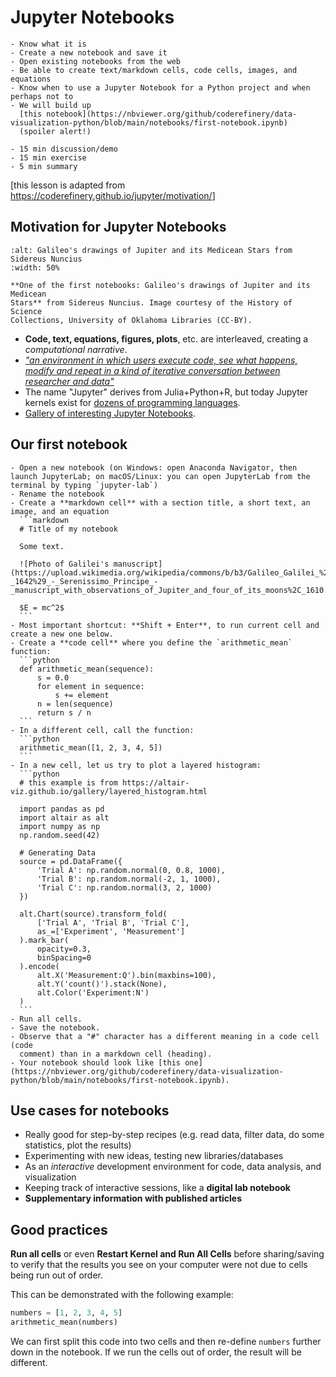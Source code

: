 # Jupyter Notebooks

```{objectives}
- Know what it is
- Create a new notebook and save it
- Open existing notebooks from the web
- Be able to create text/markdown cells, code cells, images, and equations
- Know when to use a Jupyter Notebook for a Python project and when perhaps not to
- We will build up
  [this notebook](https://nbviewer.org/github/coderefinery/data-visualization-python/blob/main/notebooks/first-notebook.ipynb)
  (spoiler alert!)
```

```{instructor-note}
- 15 min discussion/demo
- 15 min exercise
- 5 min summary
```

[this lesson is adapted from <https://coderefinery.github.io/jupyter/motivation/>]


## Motivation for Jupyter Notebooks

```{figure} img/jupyter/medicean-stars.png
:alt: Galileo's drawings of Jupiter and its Medicean Stars from Sidereus Nuncius
:width: 50%

**One of the first notebooks: Galileo's drawings of Jupiter and its Medicean
Stars** from Sidereus Nuncius. Image courtesy of the History of Science
Collections, University of Oklahoma Libraries (CC-BY).
```

- **Code, text, equations, figures, plots**, etc. are interleaved, creating a *computational narrative*.
- [*"an environment in which users execute code, see what happens, modify and
  repeat in a kind of iterative conversation between researcher and
  data"*](https://www.nature.com/articles/d41586-018-07196-1)
- The name "Jupyter" derives from Julia+Python+R, but today Jupyter kernels
  exist for [dozens of programming languages](https://github.com/jupyter/jupyter/wiki/Jupyter-kernels).
- [Gallery of interesting Jupyter Notebooks](https://github.com/jupyter/jupyter/wiki).


## Our first notebook

````{challenge} Exercise Jupyter-1: Create a notebook (15 min)
- Open a new notebook (on Windows: open Anaconda Navigator, then launch JupyterLab; on macOS/Linux: you can open JupyterLab from the terminal by typing `jupyter-lab`)
- Rename the notebook
- Create a **markdown cell** with a section title, a short text, an image, and an equation
  ```markdown
  # Title of my notebook

  Some text.

  ![Photo of Galilei's manuscript](https://upload.wikimedia.org/wikipedia/commons/b/b3/Galileo_Galilei_%281564_-_1642%29_-_Serenissimo_Principe_-_manuscript_with_observations_of_Jupiter_and_four_of_its_moons%2C_1610.png)

  $E = mc^2$
  ```
- Most important shortcut: **Shift + Enter**, to run current cell and create a new one below.
- Create a **code cell** where you define the `arithmetic_mean` function:
  ```python
  def arithmetic_mean(sequence):
      s = 0.0
      for element in sequence:
          s += element
      n = len(sequence)
      return s / n
  ```
- In a different cell, call the function:
  ```python
  arithmetic_mean([1, 2, 3, 4, 5])
  ```
- In a new cell, let us try to plot a layered histogram:
  ```python
  # this example is from https://altair-viz.github.io/gallery/layered_histogram.html

  import pandas as pd
  import altair as alt
  import numpy as np
  np.random.seed(42)

  # Generating Data
  source = pd.DataFrame({
      'Trial A': np.random.normal(0, 0.8, 1000),
      'Trial B': np.random.normal(-2, 1, 1000),
      'Trial C': np.random.normal(3, 2, 1000)
  })

  alt.Chart(source).transform_fold(
      ['Trial A', 'Trial B', 'Trial C'],
      as_=['Experiment', 'Measurement']
  ).mark_bar(
      opacity=0.3,
      binSpacing=0
  ).encode(
      alt.X('Measurement:Q').bin(maxbins=100),
      alt.Y('count()').stack(None),
      alt.Color('Experiment:N')
  )
  ```
- Run all cells.
- Save the notebook.
- Observe that a "#" character has a different meaning in a code cell (code
  comment) than in a markdown cell (heading).
- Your notebook should look like [this one](https://nbviewer.org/github/coderefinery/data-visualization-python/blob/main/notebooks/first-notebook.ipynb).
````


## Use cases for notebooks

- Really good for step-by-step recipes (e.g. read data, filter data, do some statistics, plot the results)
- Experimenting with new ideas, testing new libraries/databases
- As an *interactive* development environment for code, data analysis, and visualization
- Keeping track of interactive sessions, like a **digital lab notebook**
- **Supplementary information with published articles**


## Good practices

**Run all cells** or even **Restart Kernel and Run All Cells**
before sharing/saving to verify that the results you see on your
computer were not due to cells being run out of order.

This can be demonstrated with the following example:
```python
numbers = [1, 2, 3, 4, 5]
arithmetic_mean(numbers)
```
We can first split this code into two cells and then re-define `numbers`
further down in the notebook. If we run the cells out of order, the result will
be different.
